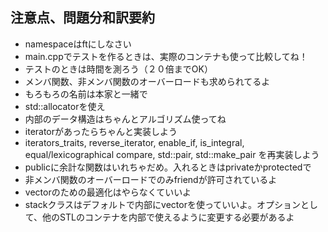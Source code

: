 ## 注意点、問題分和訳要約
- namespaceはftにしなさい
- main.cppでテストを作るときは、実際のコンテナも使って比較してね！
- テストのときは時間を測ろう（２０倍までOK）
- メンバ関数、非メンバ関数のオーバーロードも求められてるよ
- もろもろの名前は本家と一緒で
- std::allocatorを使え
- 内部のデータ構造はちゃんとアルゴリズム使ってね
- iteratorがあったらちゃんと実装しよう
- iterators_traits, reverse_iterator, enable_if, is_integral, equal/lexicographical compare, std::pair, std::make_pair を再実装しよう
- publicに余計な関数はいれちゃだめ。入れるときはprivateかprotectedで
- 非メンバ関数のオーバーロードでのみfriendが許可されているよ
- vector<bool>のための最適化はやらなくていいよ
- stackクラスはデフォルトで内部にvectorを使っていいよ。オプションとして、他のSTLのコンテナを内部で使えるように変更する必要があるよ
